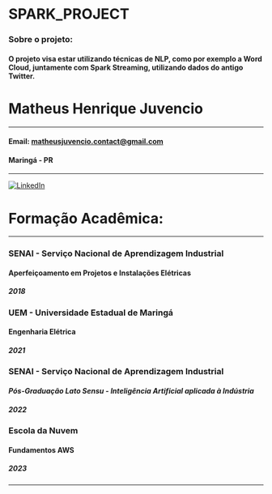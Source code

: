 # SPARK_PROJECT

### Sobre o projeto:
#### O projeto visa  estar utilizando técnicas de NLP, como por exemplo a Word Cloud, juntamente com Spark Streaming, utilizando dados do antigo Twitter.



# **Matheus Henrique Juvencio**
*** 
#### Email: matheusjuvencio.contact@gmail.com
#### Maringá - PR
***
[![LinkedIn](https://img.shields.io/badge/linkedin-%230077B5.svg?style=for-the-badge&logo=linkedin&logoColor=white&link=https://www.linkedin.com/in/matheus-henrique-88ba1b175/)](https://www.linkedin.com/in/juvencio-matheus/) 

# Formação Acadêmica:

***
###   SENAI - Serviço Nacional de Aprendizagem Industrial
####  Aperfeiçoamento em Projetos e Instalações Elétricas
##### 2018

###   UEM - Universidade Estadual de Maringá 
####   Engenharia Elétrica
##### 2021 

###   SENAI - Serviço Nacional de Aprendizagem Industrial
#### *Pós-Graduação Lato Sensu - Inteligência Artificial aplicada à Indústria*
##### 2022

###   Escola da Nuvem
#### Fundamentos AWS
##### 2023
***
